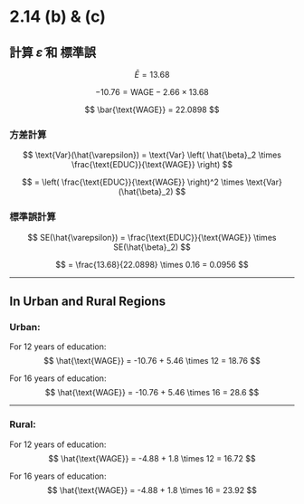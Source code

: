 # 2.14 (b) & (c)

## **計算 $\hat{\varepsilon}$ 和 標準誤**
$$
\bar{E} = 13.68
$$

$$
-10.76 = \text{WAGE} - 2.66 \times 13.68
$$

$$
\bar{\text{WAGE}} = 22.0898
$$

### **方差計算**
$$
\text{Var}(\hat{\varepsilon}) = \text{Var} \left( \hat{\beta}_2 \times \frac{\text{EDUC}}{\text{WAGE}} \right)
$$

$$
= \left( \frac{\text{EDUC}}{\text{WAGE}} \right)^2 \times \text{Var}(\hat{\beta}_2)
$$

### **標準誤計算**
$$
SE(\hat{\varepsilon}) = \frac{\text{EDUC}}{\text{WAGE}} \times SE(\hat{\beta}_2)
$$

$$
= \frac{13.68}{22.0898} \times 0.16 = 0.0956
$$

---

## **In Urban and Rural Regions**
### **Urban:**
For 12 years of education:
$$
\hat{\text{WAGE}} = -10.76 + 5.46 \times 12 = 18.76
$$

For 16 years of education:
$$
\hat{\text{WAGE}} = -10.76 + 5.46 \times 16 = 28.6
$$

---

### **Rural:**
For 12 years of education:
$$
\hat{\text{WAGE}} = -4.88 + 1.8 \times 12 = 16.72
$$

For 16 years of education:
$$
\hat{\text{WAGE}} = -4.88 + 1.8 \times 16 = 23.92
$$
